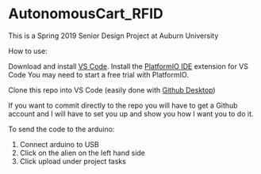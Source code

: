 # AutonomousCart_RFID
This is a Spring 2019 Senior Design Project at Auburn University

How to use:

Download and install [VS Code](https://code.visualstudio.com/).
Install the [PlatformIO IDE](https://docs.platformio.org/en/latest/ide/vscode.html) extension for VS Code
You may need to start a free trial with PlatformIO.

Clone this repo into VS Code (easily done with [Github Desktop](https://desktop.github.com/))

If you want to commit directly to the repo you will have to get a Github account and I will have to set you up and show you how I want you to do it.

To send the code to the arduino:
1. Connect arduino to USB
2. Click on the alien on the left hand side
3. Click upload under project tasks
